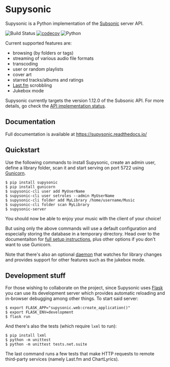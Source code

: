 # Supysonic

Supysonic is a Python implementation of the [Subsonic][] server API.

![Build Status](https://github.com/spl0k/supysonic/workflows/Tests/badge.svg)
[![codecov](https://codecov.io/gh/spl0k/supysonic/branch/master/graph/badge.svg)](https://codecov.io/gh/spl0k/supysonic)
![Python](https://img.shields.io/badge/python-3.7+-blue.svg)

Current supported features are:
* browsing (by folders or tags)
* streaming of various audio file formats
* transcoding
* user or random playlists
* cover art
* starred tracks/albums and ratings
* [Last.fm][lastfm] scrobbling
* Jukebox mode

Supysonic currently targets the version 1.12.0 of the Subsonic API. For more
details, go check the [API implementation status][docs-api].

[subsonic]: http://www.subsonic.org/
[lastfm]: https://www.last.fm/
[docs-api]: https://supysonic.readthedocs.io/en/latest/api.html

## Documentation

Full documentation is available at https://supysonic.readthedocs.io/

## Quickstart

Use the following commands to install Supysonic, create an admin user, define a
library folder, scan it and start serving on port 5722 using [Gunicorn][].

    $ pip install supysonic
    $ pip install gunicorn
    $ supysonic-cli user add MyUserName
    $ supysonic-cli user setroles --admin MyUserName
    $ supysonic-cli folder add MyLibrary /home/username/Music
    $ supysonic-cli folder scan MyLibrary
    $ supysonic-server

You should now be able to enjoy your music with the client of your choice!

But using only the above commands will use a default configuration and
especially storing the database in a temporary directory. Head over to the
documentaiton for [full setup instructions][docs-setup], plus other options if
you don't want to use Gunicorn.

Note that there's also an optional [daemon][docs-daemon] that watches for
library changes and provides support for other features such as the
jukebox mode.

[gunicorn]: https://gunicorn.org/
[docs-setup]: https://supysonic.readthedocs.io/en/latest/setup/index.html
[docs-daemon]: https://supysonic.readthedocs.io/en/latest/setup/daemon.html

## Development stuff

For those wishing to collaborate on the project, since Supysonic uses [Flask][]
you can use its development server which provides automatic reloading and
in-browser debugging among other things. To start said server:

    $ export FLASK_APP="supysonic.web:create_application()"
    $ export FLASK_ENV=development
    $ flask run

And there's also the tests (which require `lxml` to run):

    $ pip install lxml
    $ python -m unittest
    $ python -m unittest tests.net.suite

The last command runs a few tests that make HTTP requests to remote third-party
services (namely Last.fm and ChartLyrics).

[flask]: https://flask.palletsprojects.com/
